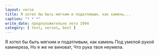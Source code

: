 ```yaml
---
layout: verse
title: Я хотел бы быть мягким и податливым, как камень...
caption: "* * *"
write_date: предположительно лето 1994
category: [ text, verses, best ]
---
```

Я хотел бы быть мягким и податливым, как камень
Под умелой рукой камнереза,
Но я же не виноват,
Что рука твоя неумела.
